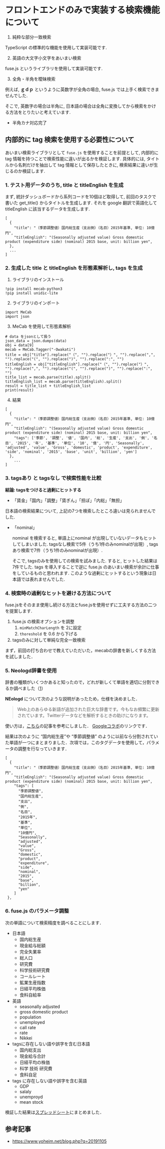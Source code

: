 # フロントエンドのみで実装する検索機能について

1. 純粋な部分一致検索

TypeScript の標準的な機能を使用して実装可能です.

2. 英語の大文字小文字をあいまい検索

fuse.js というライブラリを使用して実装可能です.

3. 全角・半角を曖昧検索

例えば, **ｇｄｐ** というように英数字が全角の場合, fuse.js では上手く検索できませんでした.

そこで, 英数字の場合は半角に, 日本語の場合は全角に変換してから検索をかける方法をとりたいと考えています.

- 半角カナ対応完了

## 内部的に tag 検索を使用する必要性について

あいまい検索ライブラリとして `fuse.js` を使用することを前提として, 内部的に tag 情報を持つことで検索性能に違いが出るかを検証します. 具体的には, タイトルから名刺だけを抽出して tag 情報として保存したときに, 検索結果に違いが生じるのか検証します.

### 1. テスト用データのうち, title と titleEnglish を生成

まず, 統計ダッシュボードから系列コードを10個ほど取得して, 前回のタスクで書いた get_title() からタイトルを生成します. それを google 翻訳で英語化して titleEnglish に該当するデータを生成します.

```
[
  {
    "title": "（季節調整値）国内総生産（支出側）（名目）2015年基準, 単位: 10億円",
    "titleEnglish": "(Seasonally adjusted value) Gross domestic product (expenditure side) (nominal) 2015 base, unit: billion yen",
  },
  ...
]
```
### 2. 生成した title と titleEnglish を形態素解析し,  tags を生成
1. ライブラリのインストール
```
!pip install mecab-python3
!pip install unidic-lite
```
2. ライブラリのインポート
```
import MeCab
import json
```
3. MeCab を使用して形態素解析
```
# data をjsonとして扱う
json_data = json.dumps(data)
obj = data[9]
mecab = MeCab.Tagger("-Owakati")
title = obj["title"].replace("（", "").replace("）", "").replace(",", "").replace("(", "").replace(")", "").replace(":", "")
titleEnglish = obj["titleEnglish"].replace("（", "").replace("）", "").replace(",", "").replace("(", "").replace(")", "").replace(":", "")
title_list = mecab.parse(title).split()
titleEnglish_list = mecab.parse(titleEnglish).split()
result = title_list + titleEnglish_list
print(result)
```

4. 結果
```
[
  {
    "title": "（季節調整値）国内総生産（支出側）（名目）2015年基準, 単位: 10億円",
    "titleEnglish": "(Seasonally adjusted value) Gross domestic product (expenditure side) (nominal) 2015 base, unit: billion yen",
    "tags": ['季節', '調整', '値', '国内', '総', '生産', '支出', '側', '名目', '2015', '年', '基準', '単位', '10', '億', '円', 'Seasonally', 'adjusted', 'value', 'Gross', 'domestic', 'product', 'expenditure', 'side', 'nominal', '2015', 'base', 'unit', 'billion', 'yen']
  },
	...
]
```
### 3. tagsあり と tagsなし で検索性能を比較

**結論: tagsをつけると過剰にヒットする**

- 「賃金」「国内」「調整」「賃ぎん」「担ぽ」「内総」「無担」

日本語の検索結果について, 上記の7つを検索したところ違いは見られませんでした.

- 「nominal」

  nominal を検索すると, 単語上にnominal が出現していないデータもヒットしてしまいました. tagsなし検索で5件（うち1件のみnominalが出現）, tagsあり検索で7件（うち1件のみnominalが出現）.

  そこで, tagsのみを使用しての検索を試みました. すると, ヒットした結果は 7件でした. tags を導入することで逆に fuse.js のあいまい検索が余計に仕事をしているものと思われます. このような過剰にヒットするという現象は日本語では表れませんでした. 

### 4. 検索時の過剰なヒットを避ける方法について

fuse.jsをそのまま使用し続ける方法とfuse.jsを使用せずに工夫する方法の二つを提案します.

1. fuse.js の検索オプションを調整
    1. `minMatchCharLength` を 2に設定
    2. `thoreshold` を 0.6 から下げる
2. tagsのみに対して単純な完全一致検索

まず，前回の打ち合わせで教えていただいた，mecabの辞書を新しくする方法を試しました．

### 5. Neologd辞書を使用

辞書の種類がいくつかあると知ったので，どれが新しくて単語を適切に分割できるか調べました（[1](https://qiita.com/hi-asano/items/aaf406db875f1c81530e)）

**NEologd** について次のような説明があったため，仕様を決めました．

> Web上のあらゆる新語が追加された巨大な辞書です。今もなお頻繁に更新されています。Twitterデータなどを解析するときの助けになります。

使い方は，[こちら](https://zenn.dev/robes/articles/e17e298d0b0b9a)の記事を参考にしました．
[Googleコラボ](https://colab.research.google.com/drive/1MU4jH1jmMj6w003-ZwTQ4WhI_RtMUD76?usp=sharing)のリンクです．

結果は次のように “国内総生産”や “季節調整値” のように以前なら分割されていた単語が一つにまとまりました．次項では，このタグデータを使用して，パラメータの調整を行なっていきます．

```
[
  {
    "title": "（季節調整値）国内総生産（支出側）（名目）2015年基準, 単位: 10億円",
    "titleEnglish": "(Seasonally adjusted value) Gross domestic product (expenditure side) (nominal) 2015 base, unit: billion yen",
    "tags": [
      "季節調整値",
      "国内総生産",
      "支出",
      "側",
      "名目",
      "2015年",
      "基準",
      "単位",
      "10億円",
      "Seasonally",
      "adjusted",
      "value",
      "Gross",
      "domestic",
      "product",
      "expenditure",
      "side",
      "nominal",
      "2015",
      "base",
      "billion",
      "yen"
    ]
 },
```

### 6. fuse.js のパラメータ調整

次の単語について検索精度を調べることにします．

- 日本語
    - 国内総生産
    - 現金給与総額
    - 完全失業率
    - 総人口
    - 研究費
    - 科学技術研究費
    - コールレート
    - 鉱業生産指数
    - 日経平均株価
    - 食料自給率
- 英語
    - seasonally adjusted
    - gross domestic product
    - population
    - unemployed
    - call rate
    - rate
    - Nikkei
- tagsに存在しない語や誤字を含む日本語
    - 国内総支出
    - 現金給与合計
    - 日経平均の株価
    - 科学 技術 研究費
    - 食料自足
- tags に存在しない語や誤字を含む英語
    - GDP
    - salaly
    - unemproyd
    - mean stock

検証した結果は[スプレッドシート](https://docs.google.com/spreadsheets/d/1Bcafl-iCsFW9hDp1X4r4UfJdVflCeRbePHASToL9O6k/edit?usp=sharing)にまとめました．

## 参考記事

- https://www.yoheim.net/blog.php?q=20191105
